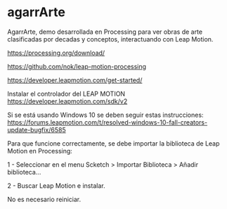 # agarrArte
AgarrArte, demo desarrollada en Processing para ver obras de arte clasificadas por decadas y conceptos, interactuando con Leap Motion. 

https://processing.org/download/

https://github.com/nok/leap-motion-processing

https://developer.leapmotion.com/get-started/

Instalar el controlador del LEAP MOTION
https://developer.leapmotion.com/sdk/v2

Si se está usando Windows 10 se deben seguir estas instrucciones:
https://forums.leapmotion.com/t/resolved-windows-10-fall-creators-update-bugfix/6585

Para que funcione correctamente, se debe importar la biblioteca de Leap Motion en Processing:

1 - Seleccionar en el menu Scketch > Importar Biblioteca > Añadir biblioteca...

2 - Buscar Leap Motion e instalar. 


No es necesario reiniciar.

